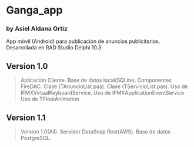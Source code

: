 # Ganga_app
### by Asiel Aldana Ortiz 

App móvil (Android) para publicación de anuncios publicitarios. Desarrollada en RAD Studio Delphi 10.3. 

## Version 1.0
 > Aplicación Cliente.
 > Base de datos local(SQLite).
 > Componentes FireDAC.
 > Clase (TAnuncioList.pas). 
 > Clase (TServicioList.pas).
 > Uso de IFMXVirtualKeyboardService.
 > Uso de IFMXApplicationEventService
 > Uso de TFloatAnimation
 
 ## Version 1.1
  > Version 1.0(All).
  > Servidor DataSnap Rest(AWS).
  > Base de datos PostgreSQL.
  
  
 
